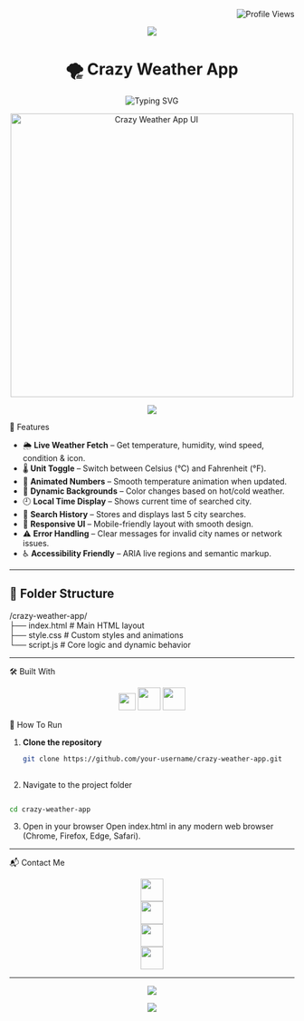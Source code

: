 
<!-- Profile Views -->
<p align="right">
  <img src="https://komarev.com/ghpvc/?username=shivek78&label=Profile%20views&color=0e75b6&style=flat" alt="Profile Views" />
</p>

<!-- Fancy GIF Separator -->
<p align="center">
  <img src="https://user-images.githubusercontent.com/73097560/115834477-dbab4500-a447-11eb-908a-139a6edaec5c.gif" />
</p>

<!-- Project Title -->
<h1 align="center">🌪️ Crazy Weather App</h1>

<!-- Typing Effect -->
<p align="center">
  <img src="https://readme-typing-svg.demolab.com?font=Poppins&pause=1000&color=F7DF1E&center=true&vCenter=true&multiline=true&width=600&height=100&lines=Interactive+Weather+App;Built+Using+HTML,+CSS+and+JS;Animated+UI+%2B+Live+Weather+Updates" alt="Typing SVG" />
</p>


<!-- App Screenshot -->
<p align="center">
  <img width="500" alt="Crazy Weather App UI" src="https://github.com/user-attachments/assets/388bab0a-cda4-4256-a353-9b53eed5f069" />
</p>

<!-- Fancy GIF Separator -->
<p align="center">
  <img src="https://user-images.githubusercontent.com/73097560/115834477-dbab4500-a447-11eb-908a-139a6edaec5c.gif" />
</p>



🌟 Features

- 🌦️ **Live Weather Fetch** – Get temperature, humidity, wind speed, condition & icon.
- 🌡️ **Unit Toggle** – Switch between Celsius (°C) and Fahrenheit (°F).
- 🔢 **Animated Numbers** – Smooth temperature animation when updated.
- 🎨 **Dynamic Backgrounds** – Color changes based on hot/cold weather.
- 🕘 **Local Time Display** – Shows current time of searched city.
- 📍 **Search History** – Stores and displays last 5 city searches.
- 📱 **Responsive UI** – Mobile-friendly layout with smooth design.
- ⚠️ **Error Handling** – Clear messages for invalid city names or network issues.
- ♿ **Accessibility Friendly** – ARIA live regions and semantic markup.
---

## 📁 Folder Structure<br>
/crazy-weather-app/<br>
├── index.html # Main HTML layout<br>
├── style.css # Custom styles and animations<br>
└── script.js # Core logic and dynamic behavior<br>

---
🛠️ Built With
<p align="center"> <img src="https://skillicons.dev/icons?i=html,css,js" height="30" /> <img src="https://skillicons.dev/icons?i=api" height="40" /> <img src="https://skillicons.dev/icons?i=git" height="40" /> </p>


 🚀 How To Run

1. **Clone the repository**  
   ```bash
   git clone https://github.com/your-username/crazy-weather-app.git
  
2. Navigate to the project folder

```bash

cd crazy-weather-app
```
3. Open in your browser
Open index.html in any modern web browser (Chrome, Firefox, Edge, Safari).


---
📬 Contact Me

<p align="center">
  <a href="mailto:shivekyadav0786@gmail.com">
    <img src="https://skillicons.dev/icons?i=gmail" height="40" />
  </a><br>

  <a href="https://linkedin.com/in/shivek-yadav">
    <img src="https://skillicons.dev/icons?i=linkedin" height="40" />
  </a><br>

  <a href="https://twitter.com/shivek_ydv">
    <img src="https://skillicons.dev/icons?i=twitter" height="40" />
  </a><br>

  <a href="https://instagram.com/shivek_ydv">
    <img src="https://skillicons.dev/icons?i=instagram" height="40" />
  </a>
</p>

---
 <p align="center"> <img src="https://user-images.githubusercontent.com/73097560/115834477-dbab4500-a447-11eb-908a-139a6edaec5c.gif" /> 
 </p> 
 <!-- Footer -->
 <p align="center"> <img src="https://img.shields.io/badge/Thanks%20for%20visiting!-000000?style=for-the-badge&logo=github&logoColor=white" /> </p>


